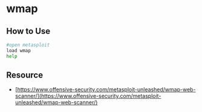# wmap

## How to Use

```bash
#open metasploit
load wmap
help
```

## Resource

* [https://www.offensive-security.com/metasploit-unleashed/wmap-web-scanner/](https://www.offensive-security.com/metasploit-unleashed/wmap-web-scanner/)
